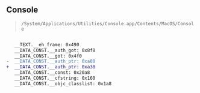 ## Console

> `/System/Applications/Utilities/Console.app/Contents/MacOS/Console`

```diff

   __TEXT.__eh_frame: 0x490
   __DATA_CONST.__auth_got: 0x8f8
   __DATA_CONST.__got: 0x4f0
-  __DATA_CONST.__auth_ptr: 0xa80
+  __DATA_CONST.__auth_ptr: 0xa38
   __DATA_CONST.__const: 0x20a8
   __DATA_CONST.__cfstring: 0x160
   __DATA_CONST.__objc_classlist: 0x1a8

```
